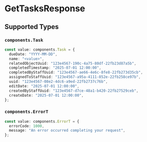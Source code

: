 # GetTasksResponse


## Supported Types

### `components.Task`

```typescript
const value: components.Task = {
  dueDate: "YYYY-MM-DD",
  name: "<value>",
  relatedObjectUuid: "123e4567-190c-4a75-80df-22fb23d87a5b",
  completedTimestamp: "2025-07-01 12:00:00",
  completedByStaffUuid: "123e4567-ae66-4e6c-8fe8-22fb273d35cb",
  assignedToStaffUuid: "123e4567-a95a-4111-852e-22fb258ce97b",
  uuid: "123e4567-08e2-4dc6-a9ed-22fb2737c76b",
  editDate: "2025-07-01 12:00:00",
  createdByStaffUuid: "123e4567-d7ce-48a1-b420-22fb27529ceb",
  createDate: "2025-07-01 12:00:00",
};
```

### `components.ErrorT`

```typescript
const value: components.ErrorT = {
  errorCode: 1000,
  message: "An error occurred completing your request",
};
```

